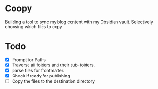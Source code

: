 # Coopy
Building a tool to sync my blog content with my Obsidian vault. Selectively choosing which files to copy


# Todo
 - [X] Prompt for Paths
 - [X] Traverse all folders and their sub-folders.
 - [X] parse files for frontmatter.
 - [X] Check if ready for publishing
 - [ ] Copy the files to the destination directory
